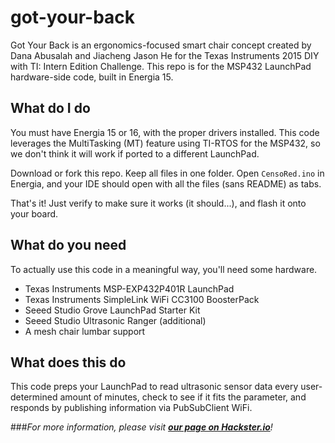 # got-your-back
Got Your Back is an ergonomics-focused smart chair concept created by Dana Abusalah and Jiacheng Jason He for the Texas Instruments 2015 DIY with TI: Intern Edition Challenge. This repo is for the MSP432 LaunchPad hardware-side code, built in Energia 15.

## What do I do
You must have Energia 15 or 16, with the proper drivers installed. This code leverages the MultiTasking (MT) feature using TI-RTOS for the MSP432, so we don't think it will work if ported to a different LaunchPad.

Download or fork this repo. Keep all files in one folder. Open ```CensoRed.ino``` in Energia, and your IDE should open with all the files (sans README) as tabs.

That's it! Just verify to make sure it works (it should...), and flash it onto your board.

## What do you need
To actually use this code in a meaningful way, you'll need some hardware.

- Texas Instruments MSP-EXP432P401R LaunchPad
- Texas Instruments SimpleLink WiFi CC3100 BoosterPack
- Seeed Studio Grove LaunchPad Starter Kit
- Seeed Studio Ultrasonic Ranger (additional)
- A mesh chair lumbar support

## What does this do
This code preps your LaunchPad to read ultrasonic sensor data every user-determined amount of minutes, check to see if it fits the parameter, and responds by publishing information via PubSubClient WiFi.

###*For more information, please visit [**our page on Hackster.io**](https://www.hackster.io/creativiteam/got-your-back)!*